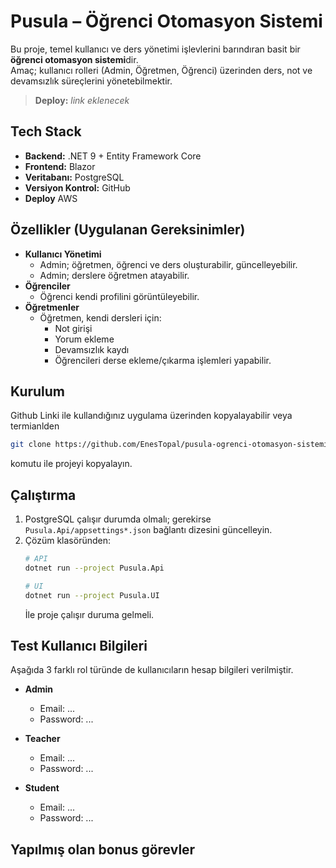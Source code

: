 # Pusula – Öğrenci Otomasyon Sistemi

Bu proje, temel kullanıcı ve ders yönetimi işlevlerini barındıran basit bir **öğrenci otomasyon sistemi**dir.  
Amaç; kullanıcı rolleri (Admin, Öğretmen, Öğrenci) üzerinden ders, not ve devamsızlık süreçlerini yönetebilmektir.

> **Deploy:** _link eklenecek_

## Tech Stack
- **Backend:** .NET 9 + Entity Framework Core  
- **Frontend:** Blazor   
- **Veritabanı:** PostgreSQL  
- **Versiyon Kontrol:** GitHub
- **Deploy** AWS 

## Özellikler (Uygulanan Gereksinimler)
- **Kullanıcı Yönetimi**
  - Admin; öğretmen, öğrenci ve ders oluşturabilir, güncelleyebilir.
  - Admin; derslere öğretmen atayabilir.
- **Öğrenciler**
  - Öğrenci kendi profilini görüntüleyebilir.
- **Öğretmenler**
  - Öğretmen, kendi dersleri için:
    - Not girişi
    - Yorum ekleme
    - Devamsızlık kaydı
    - Öğrencileri derse ekleme/çıkarma işlemleri yapabilir.

## Kurulum
Github Linki ile kullandığınız uygulama üzerinden kopyalayabilir veya termianlden
   ```bash
   git clone https://github.com/EnesTopal/pusula-ogrenci-otomasyon-sistemi.git
   ```
   komutu ile projeyi kopyalayın.

## Çalıştırma
1. PostgreSQL çalışır durumda olmalı; gerekirse `Pusula.Api/appsettings*.json` bağlantı dizesini güncelleyin.
2. Çözüm klasöründen:
   ```bash
   # API
   dotnet run --project Pusula.Api

   # UI
   dotnet run --project Pusula.UI
   ```
   İle proje çalışır duruma gelmeli.


## Test Kullanıcı Bilgileri
Aşağıda 3 farklı rol türünde de kullanıcıların hesap bilgileri verilmiştir.

- **Admin**
  - Email: ...
  - Password: ...

- **Teacher**
  - Email: ...
  - Password: ...

- **Student**
  - Email: ...
  - Password: ...


## Yapılmış olan bonus görevler
